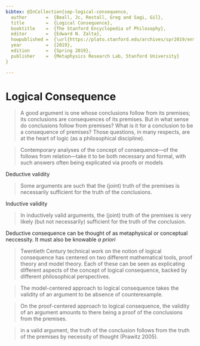```yaml
---
bibtex: @InCollection{sep-logical-consequence,
  author       =  {Beall, Jc, Restall, Greg and Sagi, Gil},
  title        =  {Logical Consequence},
  booktitle    =  {The Stanford Encyclopedia of Philosophy},
  editor       =  {Edward N. Zalta},
  howpublished =  {\url{https://plato.stanford.edu/archives/spr2019/entries/logical-consequence/}},
  year         =  {2019},
  edition      =  {Spring 2019},
  publisher    =  {Metaphysics Research Lab, Stanford University}
}

---
```


# Logical Consequence

> A good argument is one whose conclusions follow from its premises; its conclusions are consequences of its premises. But in what sense do conclusions follow from premises? What is it for a conclusion to be a consequence of premises? Those questions, in many respects, are at the heart of logic (as a philosophical discipline).

> Contemporary analyses of the concept of consequence—of the follows from relation—take it to be both necessary and formal, with such answers often being explicated via proofs or models

Deductive validity

> Some arguments are such that the (joint) truth of the premises is necessarily sufficient for the truth of the conclusions.

Inductive validity

> In inductively valid arguments, the (joint) truth of the premises is very likely (but not necessarily) sufficient for the truth of the conclusion.

Deductive consequence can be thought of as metaphysical or conceptual neccessity.  It must also be knowable _a priori_

> Twentieth Century technical work on the notion of logical consequence has centered on two different mathematical tools, proof theory and model theory. Each of these can be seen as explicating different aspects of the concept of logical consequence, backed by different philosophical perspectives.

> The model-centered approach to logical consequence takes the validity of an argument to be absence of counterexample.

> On the proof-centered approach to logical consequence, the validity of an argument amounts to there being a proof of the conclusions from the premises. 

> in a valid argument, the truth of the conclusion follows from the truth of the premises by necessity of thought (Prawitz 2005).


